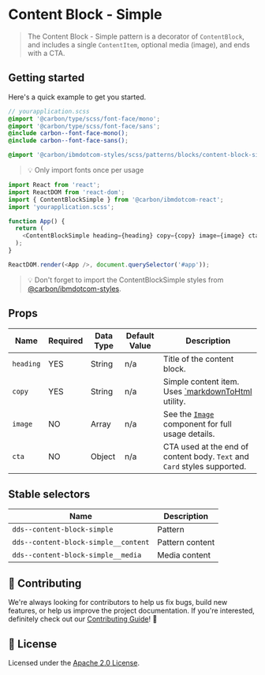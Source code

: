 # Content Block - Simple

> The Content Block - Simple pattern is a decorator of `ContentBlock`, and
> includes a single `ContentItem`, optional media (image), and ends with a CTA.

## Getting started

Here's a quick example to get you started.

```scss
// yourapplication.scss
@import '@carbon/type/scss/font-face/mono';
@import '@carbon/type/scss/font-face/sans';
@include carbon--font-face-mono();
@include carbon--font-face-sans();

@import '@carbon/ibmdotcom-styles/scss/patterns/blocks/content-block-simple/content-block-simple';
```

> 💡 Only import fonts once per usage

```javascript
import React from 'react';
import ReactDOM from 'react-dom';
import { ContentBlockSimple } from '@carbon/ibmdotcom-react';
import 'yourapplication.scss';

function App() {
  return (
    <ContentBlockSimple heading={heading} copy={copy} image={image} cta={cta} />
  );
}

ReactDOM.render(<App />, document.querySelector('#app'));
```

> 💡 Don't forget to import the ContentBlockSimple styles from
> [@carbon/ibmdotcom-styles](https://github.com/carbon-design-system/ibm-dotcom-library/blob/master/packages/styles).

## Props

| Name      | Required | Data Type | Default Value | Description                                                                                                                                                                  |
| --------- | -------- | --------- | ------------- | ---------------------------------------------------------------------------------------------------------------------------------------------------------------------------- |
| `heading` | YES      | String    | n/a           | Title of the content block.                                                                                                                                                  |
| `copy`    | YES      | String    | n/a           | Simple content item. Uses [`markdownToHtml](https://github.com/carbon-design-system/ibm-dotcom-library/tree/master/packages/utilities/src/utilities/markdownToHtml) utility. |
| `image`   | NO       | Array     | n/a           | See the [`Image`](https://github.com/carbon-design-system/ibm-dotcom-library/tree/master/packages/react/src/components/Image) component for full usage details.              |
| `cta`     | NO       | Object    | n/a           | CTA used at the end of content body. `Text` and `Card` styles supported.                                                                                                     |

## Stable selectors

| Name                                 | Description     |
| ------------------------------------ | --------------- |
| `dds--content-block-simple`          | Pattern         |
| `dds--content-block-simple__content` | Pattern content |
| `dds--content-block-simple__media`   | Media content   |

## 🙌 Contributing

We're always looking for contributors to help us fix bugs, build new features,
or help us improve the project documentation. If you're interested, definitely
check out our
[Contributing Guide](https://github.com/carbon-design-system/ibm-dotcom-library/blob/master/.github/CONTRIBUTING.md)!
👀

## 📝 License

Licensed under the
[Apache 2.0 License](https://github.com/carbon-design-system/ibm-dotcom-library/blob/master/LICENSE).
